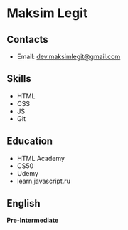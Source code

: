 # Maksim Legit
## Contacts
* Email: dev.maksimlegit@gmail.com
## Skills
* HTML
* CSS
* JS
* Git
## Education
* HTML Academy
* CS50
* Udemy
* learn.javascript.ru
## English
**Pre-Intermediate**
